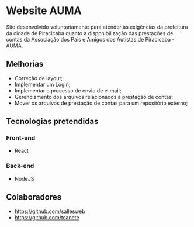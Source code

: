 # Website AUMA
Site desenvolvido voluntariamente para atender às exigências da prefeitura da cidade de Piracicaba quanto à disponibilização das prestações de contas da Associação dos Pais e Amigos dos Autistas de Piracicaba - AUMA.

## Melhorias
- Correção de layout;
- Implementar um Login;
- Implementar o processo de envio de e-mail;
- Gerenciamento dos arquivos relacionados à prestação de contas;
- Mover os arquivos de prestação de contas para um repositório externo;

## Tecnologias pretendidas
### Front-end
- React
### Back-end
- NodeJS

## Colaboradores
- https://github.com/sallesweb
- https://github.com/tcanete